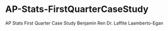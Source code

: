 # AP-Stats-FirstQuarterCaseStudy
AP Stats First Quarter Case Study
Benjamin Ren
Dr. Laffite Laamberto-Egan
